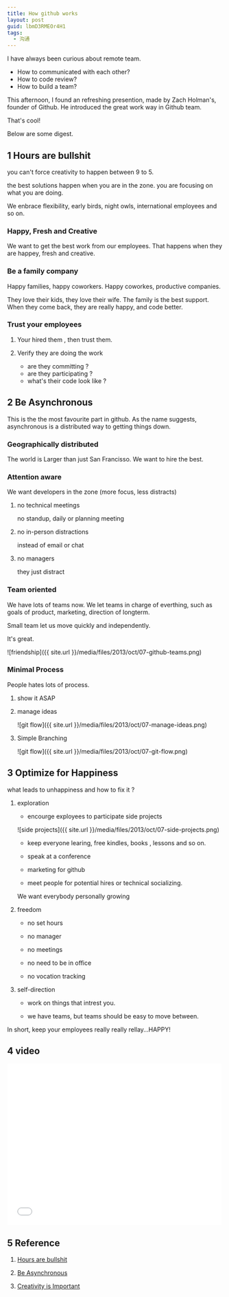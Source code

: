 ```yaml
---
title: How github works
layout: post
guid: lbmD3RMEOr4H1
tags:
  - 沟通
---
```


I have always been curious about remote team. 

* How to communicated with each other? 
* How to code review?
* How to build a team?

This afternoon, I found an refreshing presention, made by Zach Holman's, founder of Github. He introduced the great work way in Github team.

That's cool!

Below are some digest.


## 1 Hours are bullshit

you can't force creativity to happen between 9 to 5.

the best solutions happen when you are in the zone. you are focusing on what you are doing.

We enbrace flexibility, early birds, night owls, international employees and so on.


### Happy, Fresh and Creative

We want to get the best work from our employees. That happens when they are happey, fresh and creative.


### Be a family company

Happy families, happy coworkers. Happy coworkes, productive companies.

They love their kids, they love their wife. The family is the best support. When they come back, they are really happy, and code better.

### Trust your employees

1. Your hired them , then trust them.

2. Verify they are doing the work

	* are they committing ?
	* are they participating ?
	* what's their code look like ?
	
## 2 Be Asynchronous

This is the the most favourite part in github. As the name suggests, asynchronous is a distributed way to getting things down.


### Geographically distributed

The world is Larger than just San Francisso. We want to hire the best.  


### Attention aware

We want developers in the zone (more focus, less distracts)

1. no technical meetings

	no standup, daily or planning meeting

2. no in-person distractions

	instead of email or chat
	
3. no managers

	they just distract

### Team oriented

We have lots of teams now. We let teams in charge of everthing, such as goals of product, marketing, direction of longterm.

Small team let us move quickly and independently. 

It's great. 

 <span class="image-800">![friendship]({{ site.url }}/media/files/2013/oct/07-github-teams.png)</span>

### Minimal Process

People hates lots of process.

1. show it  ASAP


2. manage ideas

	<span class="image-800">![git flow]({{ site.url }}/media/files/2013/oct/07-manage-ideas.png)</span>

3. Simple Branching

	<span class="image-800">![git flow]({{ site.url }}/media/files/2013/oct/07-git-flow.png)</span>

	
## 3 Optimize for Happiness


 what leads to unhappiness and how to fix it ?
 
 1. exploration
 
 	* encourge exployees to participate side projects

 	<span class="image-800">![side projects]({{ site.url }}/media/files/2013/oct/07-side-projects.png)</span>
 	
 	* keep everyone learing, free kindles, books , lessons and so on.
 	
 	* speak at a conference
 	
 	* marketing for github
 	
 	* meet people for potential hires or technical socializing.
 	
 	We want everybody personally growing

 
 2. freedom
 
 	* no set hours
 	
 	* no manager 
 	
 	* no meetings
 	
 	* no need to be in office
 	
 	* no vocation tracking
 
 3. self-direction

	* work on things that intrest you.
	
	* we have teams, but teams should be easy to move between.



In short, keep your employees really really rellay…HAPPY!


## 4 video

<iframe src="//player.vimeo.com/video/43684882" width="500" height="375" frameborder="0" webkitallowfullscreen mozallowfullscreen allowfullscreen></iframe> 



## 5 Reference

1. [Hours are bullshit](http://zachholman.com/posts/how-github-works-hours/)

2. [Be Asynchronous](http://zachholman.com/posts/how-github-works-asynchronous/)

3. [Creativity is Important](http://zachholman.com/posts/how-github-works-creativity)


